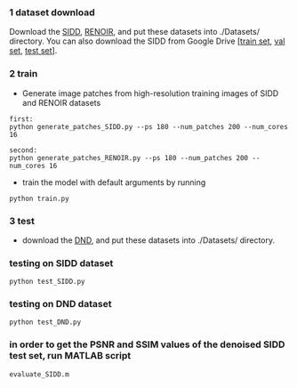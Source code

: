 ### 1 dataset download

Download the [SIDD](https://www.eecs.yorku.ca/~kamel/sidd/dataset.php), [RENOIR](https://ani.stat.fsu.edu/~abarbu/Renoir.html), and put these datasets into ./Datasets/ directory. You can also download the SIDD from Google Drive [[train set](https://drive.google.com/file/d/1s8gNDFjYOcD6rIj9N2G-niQkQ-2e9KJn/view?usp=drive_link), [val set](https://drive.google.com/file/d/1caJDtXwZ38Mq8pMvEm7-vEyEHay0hjVj/view?usp=drive_link), [test set](https://drive.google.com/file/d/1r5WlKYBUUJGHEsq6_-xybxfXrAnA2QGB/view?usp=drive_link)].

### 2 train

- Generate image patches from high-resolution training images of SIDD and RENOIR datasets
```
first: 
python generate_patches_SIDD.py --ps 180 --num_patches 200 --num_cores 16

second:
python generate_patches_RENOIR.py --ps 180 --num_patches 200 --num_cores 16
```

- train the model with default arguments by running

```
python train.py
```

### 3 test

- download the [DND](https://noise.visinf.tu-darmstadt.de/), and put these datasets into ./Datasets/ directory.

### testing on SIDD dataset

```
python test_SIDD.py
```

### testing on DND dataset

```
python test_DND.py
```

### in order to get the PSNR and SSIM values of the denoised SIDD test set, run MATLAB script
```
evaluate_SIDD.m
```
